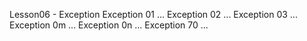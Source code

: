 Lesson06 - Exception Exception 01 ... Exception 02 ... Exception 03 ... Exception 0m ... Exception 0n ... Exception 70 ...